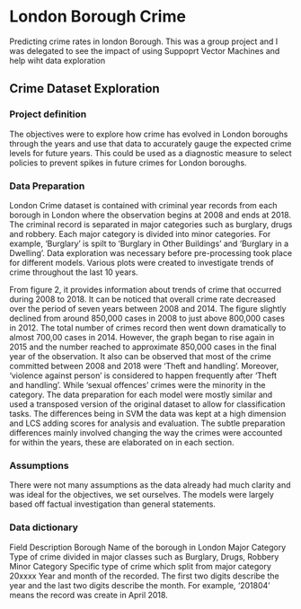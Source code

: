 # London Borough Crime
Predicting crime rates in london Borough. This was a group project and I was delegated to see the impact of using Suppoprt Vector Machines and help wiht data exploration

## Crime Dataset Exploration
### Project definition
The objectives were to explore how crime has evolved in London boroughs through the years and use that data to accurately gauge the expected crime levels for future years. This could be used as a diagnostic measure to select policies to prevent spikes in future crimes for London boroughs.
### Data Preparation
London Crime dataset is contained with criminal year records from each borough in London where the observation begins at 2008 and ends at 2018. The criminal record is separated in major categories such as burglary, drugs and robbery. Each major category is divided into minor categories. For example, ‘Burglary’ is spilt to ‘Burglary in Other Buildings’ and ‘Burglary in a Dwelling’. Data exploration was necessary before pre-processing took place for different models. Various plots were created to investigate trends of crime throughout the last 10 years.      
                            
From figure 2, it provides information about trends of crime that occurred during 2008 to 2018. It can be noticed that overall crime rate decreased over the period of seven years between 2008 and 2014. The figure slightly declined from around 850,000 cases in 2008 to just above 800,000 cases in 2012. The total number of crimes record then went down dramatically to almost 700,00 cases in 2014. However, the graph began to rise again in 2015 and the number reached to approximate 850,000 cases in the final year of the observation.
It also can be observed that most of the crime committed between 2008 and 2018 were ‘Theft and handling’. Moreover, ‘violence against person’ is considered to happen frequently after ‘Theft and handling’. While ‘sexual offences’ crimes were the minority in the category. 
The data preparation for each model were mostly similar and used a transposed version of the original dataset to allow for classification tasks. The differences being in SVM the data was kept at a high dimension and LCS adding scores for analysis and evaluation. The subtle preparation differences mainly involved changing the way the crimes were accounted for within the years, these are elaborated on in each section.
### Assumptions 
There were not many assumptions as the data already had much clarity and was ideal for the objectives, we set ourselves. The models were largely based off factual investigation than general statements.

### Data dictionary
Field	Description
Borough	Name of the borough in London
Major Category	Type of crime divided in major classes such as Burglary, Drugs, Robbery
Minor Category	Specific type of crime which split from major category
20xxxx	Year and month of the recorded. The first two digits describe the year and the last two digits describe the month. For example, ‘201804’ means the record was create in April 2018.

